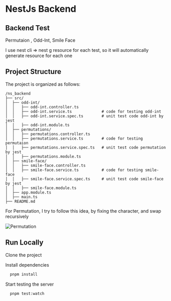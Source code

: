 # NestJs Backend

## Backend Test

Permutaion , Odd-Int, Smile Face

I use nest cli => nest g resource for each test, so it will automatically generate resource for each one

## Project Structure

The project is organized as follows:

```plaintext
/ns_backend
├── src/
│  ├── odd-int/
│  │   ├── odd-int.controller.ts
│  │   ├── odd-int.service.ts             # code for testing odd-int
│  │   ├── odd-int.service.spec.ts        # unit test code odd-int by jest
│  │   ├── odd-int.module.ts
│  ├── permutations/
│  │   ├── permutations.controller.ts
│  │   ├── permutations.service.ts        # code for testing permutaion
│  │   ├── permutations.service.spec.ts   # unit test code permutation by jest
│  │   ├── permutations.module.ts
│  ├── smile-face/
│  │   ├── smile-face.controller.ts
│  │   ├── smile-face.service.ts          # code for testing smile-face
│  │   ├── smile-face.service.spec.ts     # unit test code smile-face by jest
│  │   ├── smile-face.module.ts
│  ├── app.module.ts
│  ├── main.ts
├── README.md
```


For Permutation, I try to follow this idea, by fixing the character, and swap recursively


![Permutation](https://media.geeksforgeeks.org/wp-content/cdn-uploads/NewPermutation.gif)

## Run Locally

Clone the project

Install dependencies

```bash
  pnpm install
```

Start testing the server

```bash
  pnpm test:watch
```